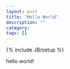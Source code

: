 ```yaml
---
layout: post
title: "Hello World"
description: ""
category: 
tags: []
---
```

{% include JB/setup %}


hello world!